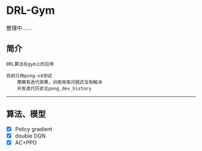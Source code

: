 
# DRL-Gym

整理中......
## 简介
    DRL算法在gym上的应用
    
    目前只用pong-v4测试
        策略有迭代效果，训练效率问题还没有解决
        开发迭代历史见pong_dev_history

---

## 算法、模型
- [X] Policy gradient
- [X] double DQN
- [X] AC+PPO